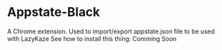 # Appstate-Black
A Chrome extension. Used to import/export appstate.json file to be used with LazyKaze  See how to install this thing: Comming Soon

